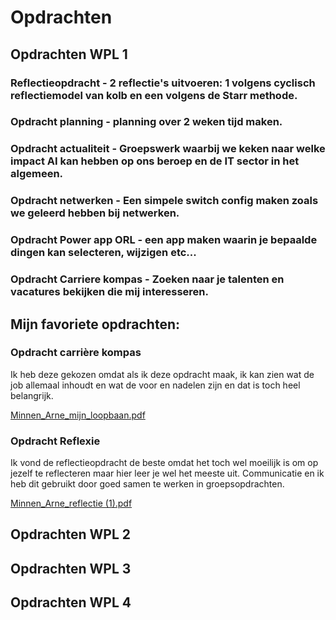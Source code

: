 # Opdrachten

## Opdrachten WPL 1


### Reflectieopdracht - 2 reflectie's uitvoeren: 1 volgens cyclisch reflectiemodel van kolb en een volgens de Starr methode.

### Opdracht planning - planning over 2 weken tijd maken. 

### Opdracht actualiteit - Groepswerk waarbij we keken naar welke impact AI kan hebben op ons beroep en de IT sector in het algemeen.

### Opdracht netwerken - Een simpele switch config maken zoals we geleerd hebben bij netwerken.

### Opdracht Power app ORL - een app maken waarin je bepaalde dingen kan selecteren, wijzigen etc...

### Opdracht Carriere kompas - Zoeken naar je talenten en vacatures bekijken die mij interesseren.


## Mijn favoriete opdrachten:

### Opdracht carrière kompas

Ik heb deze gekozen omdat als ik deze opdracht maak, ik kan zien wat de job allemaal inhoudt en wat de voor en nadelen zijn en dat is toch heel belangrijk.

[Minnen_Arne_mijn_loopbaan.pdf](https://github.com/PXL-Digital-SNE-Werkplekleren/portfolio-ArneMinnenPXL/files/13259331/Minnen_Arne_mijn_loopbaan.pdf)


### Opdracht Reflexie

Ik vond de reflectieopdracht de beste omdat het toch wel moeilijk is om op jezelf te reflecteren maar hier leer je wel het meeste uit.
Communicatie en ik heb dit gebruikt door goed samen te werken in groepsopdrachten.

[Minnen_Arne_reflectie (1).pdf](https://github.com/PXL-Digital-SNE-Werkplekleren/portfolio-ArneMinnenPXL/files/13259332/Minnen_Arne_reflectie.1.pdf)



## Opdrachten WPL 2






## Opdrachten WPL 3


## Opdrachten WPL 4
